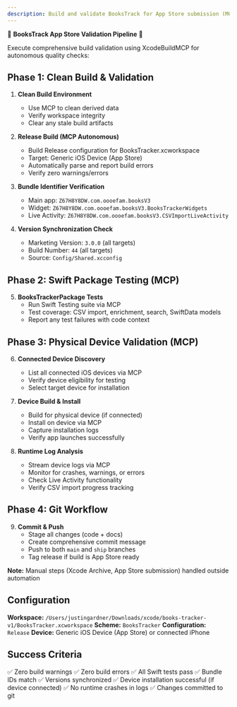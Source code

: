 ```yaml
---
description: Build and validate BooksTrack for App Store submission (MCP-powered)
---
```


🚀 **BooksTrack App Store Validation Pipeline** 🚀

Execute comprehensive build validation using XcodeBuildMCP for autonomous quality checks:

## Phase 1: Clean Build & Validation

1. **Clean Build Environment**
   - Use MCP to clean derived data
   - Verify workspace integrity
   - Clear any stale build artifacts

2. **Release Build (MCP Autonomous)**
   - Build Release configuration for BooksTracker.xcworkspace
   - Target: Generic iOS Device (App Store)
   - Automatically parse and report build errors
   - Verify zero warnings/errors

3. **Bundle Identifier Verification**
   - Main app: `Z67H8Y8DW.com.oooefam.booksV3`
   - Widget: `Z67H8Y8DW.com.oooefam.booksV3.BooksTrackerWidgets`
   - Live Activity: `Z67H8Y8DW.com.oooefam.booksV3.CSVImportLiveActivity`

4. **Version Synchronization Check**
   - Marketing Version: `3.0.0` (all targets)
   - Build Number: `44` (all targets)
   - Source: `Config/Shared.xcconfig`

## Phase 2: Swift Package Testing (MCP)

5. **BooksTrackerPackage Tests**
   - Run Swift Testing suite via MCP
   - Test coverage: CSV import, enrichment, search, SwiftData models
   - Report any test failures with code context

## Phase 3: Physical Device Validation (MCP)

6. **Connected Device Discovery**
   - List all connected iOS devices via MCP
   - Verify device eligibility for testing
   - Select target device for installation

7. **Device Build & Install**
   - Build for physical device (if connected)
   - Install on device via MCP
   - Capture installation logs
   - Verify app launches successfully

8. **Runtime Log Analysis**
   - Stream device logs via MCP
   - Monitor for crashes, warnings, or errors
   - Check Live Activity functionality
   - Verify CSV import progress tracking

## Phase 4: Git Workflow

9. **Commit & Push**
   - Stage all changes (code + docs)
   - Create comprehensive commit message
   - Push to both `main` and `ship` branches
   - Tag release if build is App Store ready

**Note:** Manual steps (Xcode Archive, App Store submission) handled outside automation

## Configuration

**Workspace:** `/Users/justingardner/Downloads/xcode/books-tracker-v1/BooksTracker.xcworkspace`
**Scheme:** `BooksTracker`
**Configuration:** `Release`
**Device:** Generic iOS Device (App Store) or connected iPhone

## Success Criteria

✅ Zero build warnings
✅ Zero build errors
✅ All Swift tests pass
✅ Bundle IDs match
✅ Versions synchronized
✅ Device installation successful (if device connected)
✅ No runtime crashes in logs
✅ Changes committed to git
